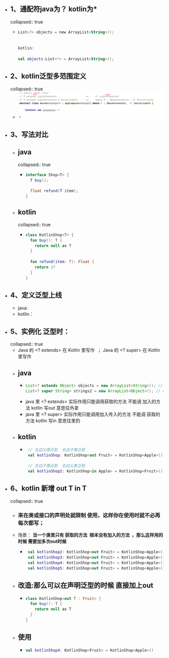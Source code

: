 - ## 1、通配符java为？ kotlin为*
  collapsed:: true
	- ```kotlin
	  List<?> objects = new ArrayList<String>();
	   
	   
	  kotlin:
	   
	  val objects:List<*> = ArrayList<String>();
	  ```
- ## 2、kotlin泛型多范围定义
  collapsed:: true
	- ![image.png](../assets/image_1690370166662_0.png)
- ## 3、写法对比
	- ## java
	  collapsed:: true
		- ```java
		  interface Shop<T> { 
		    T buy();
		   
		    float refund(T item);
		  }
		  ```
	- ## kotlin
	  collapsed:: true
		- ```kotlin
		  class KotlinShop<T> {
		    fun buy(): T {
		      return null as T
		    }
		   
		    fun refund(item: T): Float {
		      return 1f
		    }
		  }
		  ```
- ## 4、**定义泛型上线**
	- java:**<T extends Apple>**
	- kotlin：**<T : Apple>**
- ## 5、实例化 泛型时：
  collapsed:: true
	- Java 的 <? extends> 在 Kotlin ⾥写作 <out> ； Java 的 <? super> 在 Kotlin ⾥写作 <in>
	- ## java
		- ```java
		  List<? extends Object> objects = new ArrayList<String>(); // covariant 协变
		  List<? super String> strings2 = new ArrayList<Object>(); // contravariant 逆变 / 反变
		  ```
		- java 里  <? extends>   实际作用只能调用获取的方法   不能调 加入的方法       kotlin 写out   意思往外拿
		- java 里 <? super>   实际作用只能调用加入传入的方法   不能调 获取的方法       kotlin 写in   意思往里扔
	- ## kotlin
		- ```kotlin
		   // 左边父类泛型  右边子类泛型
		   val kotlinShop: KotlinShop<out Fruit> = KotlinShop<Apple>()
		   
		   // 左边子类泛型  右边父类泛型
		   val kotlinShop2: KotlinShop<in Apple> = KotlinShop<Fruit>()
		  ```
- ## 6、kotlin 新增 out T in T
  collapsed:: true
	- ### 来在类或接⼝的声明处就限制 使⽤，这样你在使⽤时就不必再每次都写；
	- 场景： **当一个类里只有 获取的方法  根本没有加入的方法  ，那么这样用的时候 需要加多次out时候**
		- ```kotlin 
		   val kotlinShop2: KotlinShop<out Fruit> = KotlinShop<Apple>()
		   val kotlinShop3: KotlinShop<out Fruit> = KotlinShop<Apple>()
		   val kotlinShop4: KotlinShop<out Fruit> = KotlinShop<Apple>()
		   val kotlinShop5: KotlinShop<out Fruit> = KotlinShop<Apple>()
		  ```
	- ## 改造:那么可以在声明泛型的时候 直接加上out
		- ```kotlin 
		  class KotlinShop<out T : Fruit> {
		    fun buy(): T {
		      return null as T
		    }
		  }
		  ```
	- ## 使用
		- ```kotlin 
		  val kotlinShop4: KotlinShop<Fruit> = KotlinShop<Apple>()
		  ```